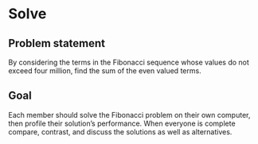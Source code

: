 # Solve

## Problem statement

By considering the terms in the Fibonacci sequence whose values do not exceed
four million, find the sum of the even valued terms.

## Goal

Each member should solve the Fibonacci problem on their own computer, then
profile their solution’s performance. When everyone is complete compare,
contrast, and discuss the solutions as well as alternatives.

